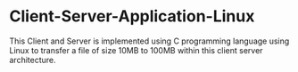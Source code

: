 # Client-Server-Application-Linux
This Client and Server is implemented using C programming language using Linux to transfer a file of size 10MB to 100MB within this client server architecture.
